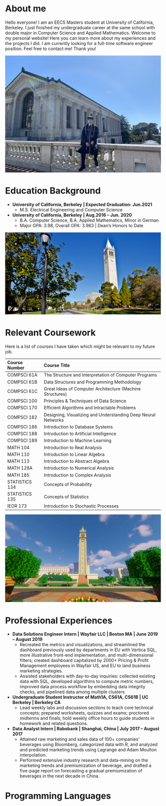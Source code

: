 # About me

Hello everyone! I am an EECS Masters student at University of California, Berkeley. I just finished my undergraduate career at the same school with double major in Computer Science and Applied Mathematics. Welcome to my personal website! Here you can learn more about my experiences and the projects I did. I am currently looking for a full-time software engineer position. Feel free to contact me! Thank you! 

![Branching](https://raw.githubusercontent.com/Liaoqitian/liaoqitian.github.io/master/assets/images/sit.jpg)

# Education Background

- **University of California, Berkeley \| Expected Graduation: Jun.2021**
  - M.S. Electrical Engineering and Computer Science                                                                          
- **University of California, Berkeley \| Aug.2016 – Jun. 2020**
  - B.A. Computer Science, B.A. Applied Mathematics, Minor in German
  - Major GPA: 3.98, Overall GPA: 3.983 \| Dean’s Honors to Date

![Branching](https://raw.githubusercontent.com/Liaoqitian/liaoqitian.github.io/master/assets/images/berkeley.png)

# Relevant Coursework 

Here is a list of courses I have taken which might be relevant to my future job. 

| Course Number  | Course Title                                                 |
| :------------- | :----------------------------------------------------------- |
| COMPSCI 61A    | The Structure and Interpretation of Computer Programs        |
| COMPSCI 61B    | Data Structures and Programming Methodology                  |
| COMPSCI 61C    | Great Ideas of Computer Architecture (Machine Structures)    |
| COMPSCI 100    | Principles & Techniques of Data Science                      |
| COMPSCI 170    | Efficient Algorithms and Intractable Problems                |
| COMPSCI 182    | Designing, Visualizing and Understanding Deep Neural Networks |
| COMPSCI 186    | Introduction to Database Systems                             |
| COMPSCI 188    | Introduction to Artificial Intelligence                      |
| COMPSCI 189    | Introduction to Machine Learning                             |
| MATH 104       | Introduction to Real Analysis                                |
| MATH 110       | Introduction to Linear Algebra                               |
| MATH 113       | Introduction to Abstract Algebra                             |
| MATH 128A      | Introduction to Numerical Analysis                           |
| MATH 185       | Introduction to Complex Analysis                             |
| STATISTICS 134 | Concepts of Probability                                      |
| STATISTICS 135 | Concepts of Statistics                                       |
| IEOR 173       | Introduction to Stochastic Processes                         |

![Branching](https://raw.githubusercontent.com/Liaoqitian/liaoqitian.github.io/master/assets/images/minecraft.png)

# Professional Experiences 

- **Data Solutions Engineer Intern \| Wayfair LLC \| Boston MA \| June 2019 – August 2019** 
  - Recreated the metrics and visualizations, and streamlined the dashboard previously used by departments in EU with Vertica SQL, more illustrative front-end implementation, and multi-dimensional filters; created dashboard capitalized by 2000+ Pricing & Profit Management employees in Wayfair US, and EU to land business marketing strategies. 
  - Assisted stakeholders with day-to-day inquiries: collected existing data with SQL, developed algorithms to compute metric numbers, improved data process workflow by embedding data integrity checks, and pipelined data among multiple clusters
- **Undergraduate Student Instructor of Math1A, CS61A, CS61B \| UC Berkeley \| Berkeley CA**
  - Lead weekly labs and discussion sections to teach core technical concepts; prepared worksheets, quizzes and exams; proctored midterms and finals; hold weekly office hours to guide students in homework and related questions.
- **Data Analyst Intern \| Rabobank \| Shanghai, China \| July 2017 – August 2017**
  - Attained raw marketing and sales data of 100+ companies’ beverages using Bloomberg, categorized data with R, and analyzed and predicted marketing trends using Lagrange and Adam Moulton interpolation. 
  - Performed extensive industry research and data-mining on the marketing trends and premiumization of beverage, and drafted a five-page report on forecasting a gradual premiumization of beverages in the next decade in China. 

# Programming Languages
